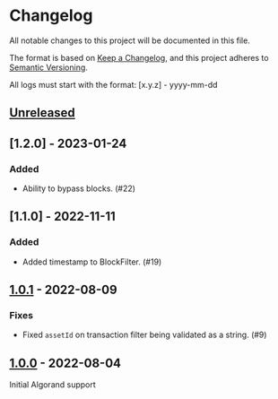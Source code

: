 # Changelog
All notable changes to this project will be documented in this file.

The format is based on [Keep a Changelog](https://keepachangelog.com/en/1.0.0/),
and this project adheres to [Semantic Versioning](https://semver.org/spec/v2.0.0.html).

All logs must start with the format: [x.y.z] - yyyy-mm-dd

## [Unreleased]

## [1.2.0] - 2023-01-24

### Added
- Ability to bypass blocks. (#22)

## [1.1.0] - 2022-11-11
### Added
- Added timestamp to BlockFilter. (#19)

## [1.0.1] - 2022-08-09
### Fixes
- Fixed `assetId` on transaction filter being validated as a string. (#9)

## [1.0.0] - 2022-08-04

Initial Algorand support

[Unreleased]: https://github.com/subquery/subql/compare/common-algorand/v1.0.1...HEAD
[1.0.1]: https://github.com/subquery/subql/compare/common-algorand/v1.0.0...common-algorand/v1.0.1
[1.0.0]: https://github.com/subquery/subql/compare/common-algorand/v1.0.0
